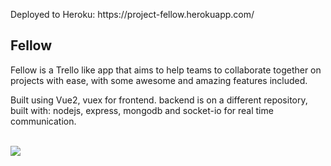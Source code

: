<p>Deployed to Heroku: https://project-fellow.herokuapp.com/</p>

<h2>Fellow</h2>

<p>Fellow is a Trello like app that aims to help teams to collaborate together on projects with ease, with some awesome and amazing features included.</p>
<p>Built using Vue2, vuex for frontend.
backend is on a different repository, built with: nodejs, express, mongodb and socket-io for real time communication.</p>

<br>

<img src="https://res.cloudinary.com/or21321/image/upload/v1658842448/minesweeper_fssk4y.png](https://res.cloudinary.com/oshra/image/upload/v1668505264/Screenshot_2022-11-15_114009_zc61ch.png"/>
